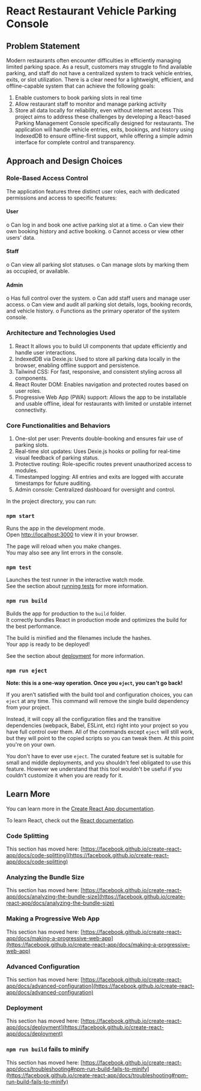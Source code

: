 # React Restaurant Vehicle Parking Console 

## Problem Statement

Modern restaurants often encounter difficulties in efficiently managing limited parking space. As a result, customers may struggle to find available parking, and staff do not have a centralized system to track vehicle entries, exits, or slot utilization. There is a clear need for a lightweight, efficient, and offline-capable system that can achieve the following goals: 
 1. Enable customers to book parking slots in real time 
 2. Allow restaurant staff to monitor and manage parking activity 
 3. Store all data locally for reliability, even without internet access 
This project aims to address these challenges by developing a React-based Parking Management Console specifically designed for restaurants. The application will handle vehicle entries, exits, bookings, and history using IndexedDB to ensure offline-first support, while offering a simple admin interface for complete control and transparency.

## Approach and Design Choices
### Role-Based Access Control
The application features three distinct user roles, each with dedicated permissions and access to specific features:
#### User
o	Can log in and book one active parking slot at a time.
o	Can view their own booking history and active booking.
o	Cannot access or view other users' data.
#### Staff
o	Can view all parking slot statuses.
o	Can manage slots by marking them as occupied, or available.
#### Admin
o	Has full control over the system.
o	Can add staff users and manage user access.
o	Can view and audit all parking slot details, logs, booking records, and vehicle history.
o	Functions as the primary operator of the system console.
### Architecture and Technologies Used
 1. React It allows you to build UI components that update efficiently and handle user interactions.
 2. IndexedDB via Dexie.js: Used to store all parking data locally in the browser, enabling offline support and persistence.
 3. Tailwind CSS: For fast, responsive, and consistent styling across all components.
 4. React Router DOM: Enables navigation and protected routes based on user roles.
 5. Progressive Web App (PWA) support: Allows the app to be installable and usable offline, ideal for restaurants with limited or unstable internet connectivity.
### Core Functionalities and Behaviors
 1. One-slot per user: Prevents double-booking and ensures fair use of parking slots.
 2. Real-time slot updates: Uses Dexie.js hooks or polling for real-time visual feedback of parking status.
 3. Protective routing: Role-specific routes prevent unauthorized access to modules.
 4. Timestamped logging: All entries and exits are logged with accurate timestamps for future auditing.
 5. Admin console: Centralized dashboard for oversight and control.


In the project directory, you can run:

### `npm start`

Runs the app in the development mode.\
Open [http://localhost:3000](http://localhost:3000) to view it in your browser.

The page will reload when you make changes.\
You may also see any lint errors in the console.

### `npm test`

Launches the test runner in the interactive watch mode.\
See the section about [running tests](https://facebook.github.io/create-react-app/docs/running-tests) for more information.

### `npm run build`

Builds the app for production to the `build` folder.\
It correctly bundles React in production mode and optimizes the build for the best performance.

The build is minified and the filenames include the hashes.\
Your app is ready to be deployed!

See the section about [deployment](https://facebook.github.io/create-react-app/docs/deployment) for more information.

### `npm run eject`

**Note: this is a one-way operation. Once you `eject`, you can't go back!**

If you aren't satisfied with the build tool and configuration choices, you can `eject` at any time. This command will remove the single build dependency from your project.

Instead, it will copy all the configuration files and the transitive dependencies (webpack, Babel, ESLint, etc) right into your project so you have full control over them. All of the commands except `eject` will still work, but they will point to the copied scripts so you can tweak them. At this point you're on your own.

You don't have to ever use `eject`. The curated feature set is suitable for small and middle deployments, and you shouldn't feel obligated to use this feature. However we understand that this tool wouldn't be useful if you couldn't customize it when you are ready for it.

## Learn More

You can learn more in the [Create React App documentation](https://facebook.github.io/create-react-app/docs/getting-started).

To learn React, check out the [React documentation](https://reactjs.org/).

### Code Splitting

This section has moved here: [https://facebook.github.io/create-react-app/docs/code-splitting](https://facebook.github.io/create-react-app/docs/code-splitting)

### Analyzing the Bundle Size

This section has moved here: [https://facebook.github.io/create-react-app/docs/analyzing-the-bundle-size](https://facebook.github.io/create-react-app/docs/analyzing-the-bundle-size)

### Making a Progressive Web App

This section has moved here: [https://facebook.github.io/create-react-app/docs/making-a-progressive-web-app](https://facebook.github.io/create-react-app/docs/making-a-progressive-web-app)

### Advanced Configuration

This section has moved here: [https://facebook.github.io/create-react-app/docs/advanced-configuration](https://facebook.github.io/create-react-app/docs/advanced-configuration)

### Deployment

This section has moved here: [https://facebook.github.io/create-react-app/docs/deployment](https://facebook.github.io/create-react-app/docs/deployment)

### `npm run build` fails to minify

This section has moved here: [https://facebook.github.io/create-react-app/docs/troubleshooting#npm-run-build-fails-to-minify](https://facebook.github.io/create-react-app/docs/troubleshooting#npm-run-build-fails-to-minify)
